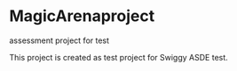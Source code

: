 # MagicArenaproject
assessment project for test

This project is created as test project for Swiggy ASDE test.
